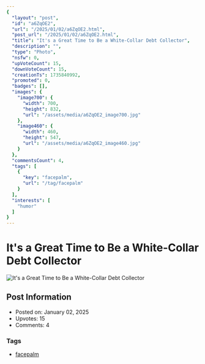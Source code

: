 ```yaml
---
{
  "layout": "post",
  "id": "a6ZqOE2",
  "url": "/2025/01/02/a6ZqOE2.html",
  "post_url": "/2025/01/02/a6ZqOE2.html",
  "title": "It's a Great Time to Be a White-Collar Debt Collector",
  "description": "",
  "type": "Photo",
  "nsfw": 0,
  "upVoteCount": 15,
  "downVoteCount": 15,
  "creationTs": 1735840992,
  "promoted": 0,
  "badges": [],
  "images": {
    "image700": {
      "width": 700,
      "height": 832,
      "url": "/assets/media/a6ZqOE2_image700.jpg"
    },
    "image460": {
      "width": 460,
      "height": 547,
      "url": "/assets/media/a6ZqOE2_image460.jpg"
    }
  },
  "commentsCount": 4,
  "tags": [
    {
      "key": "facepalm",
      "url": "/tag/facepalm"
    }
  ],
  "interests": [
    "humor"
  ]
}
---
```


# It's a Great Time to Be a White-Collar Debt Collector

![It's a Great Time to Be a White-Collar Debt Collector](/assets/media/a6ZqOE2_image700.jpg)

## Post Information

- Posted on: January 02, 2025
- Upvotes: 15
- Comments: 4

### Tags

- [facepalm](/tag/facepalm)
